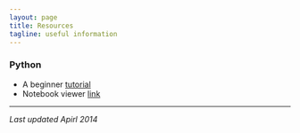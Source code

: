 ```yaml
---
layout: page
title: Resources 
tagline: useful information 
---
```


### Python 

- A beginner [tutorial](https://wakari.io/gallery) 
- Notebook viewer [link](http://nbviewer.ipython.org)
 




--- 
*Last updated Apirl 2014*